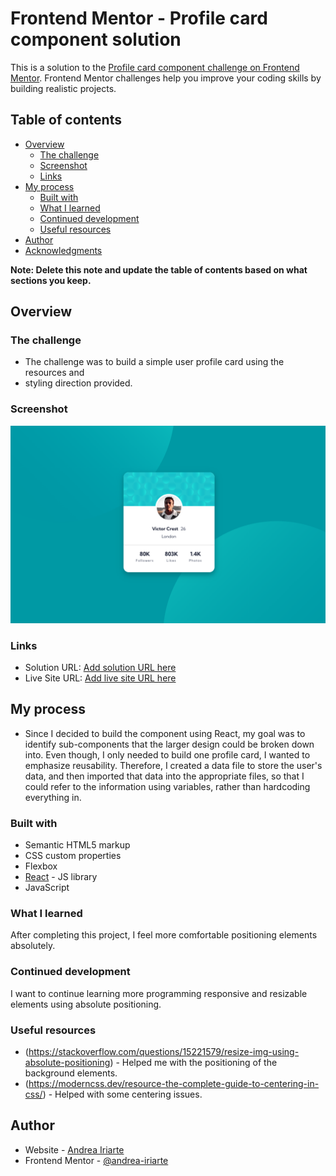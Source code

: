# Frontend Mentor - Profile card component solution

This is a solution to the [Profile card component challenge on Frontend Mentor](https://www.frontendmentor.io/challenges/profile-card-component-cfArpWshJ). Frontend Mentor challenges help you improve your coding skills by building realistic projects. 

## Table of contents

- [Overview](#overview)
  - [The challenge](#the-challenge)
  - [Screenshot](#screenshot)
  - [Links](#links)
- [My process](#my-process)
  - [Built with](#built-with)
  - [What I learned](#what-i-learned)
  - [Continued development](#continued-development)
  - [Useful resources](#useful-resources)
- [Author](#author)
- [Acknowledgments](#acknowledgments)

**Note: Delete this note and update the table of contents based on what sections you keep.**

## Overview

### The challenge

- The challenge was to build a simple user profile card using the resources and 
- styling direction provided. 

### Screenshot

![](./screenshot.png)

### Links

- Solution URL: [Add solution URL here](https://your-solution-url.com)
- Live Site URL: [Add live site URL here](https://your-live-site-url.com)

## My process

- Since I decided to build the component using React, my goal was to identify sub-components that the larger design could be broken down into. Even though, I only needed to build one profile card, I wanted to emphasize reusability. Therefore, I created a data file to store the user's data, and then imported that data into the appropriate files, so that I could refer to the information using variables, rather than hardcoding everything in. 

### Built with

- Semantic HTML5 markup
- CSS custom properties
- Flexbox 
- [React](https://reactjs.org/) - JS library
- JavaScript

### What I learned

After completing this project, I feel more comfortable positioning elements absolutely.

### Continued development

I want to continue learning more programming responsive and resizable 
elements using absolute positioning. 

### Useful resources

- (https://stackoverflow.com/questions/15221579/resize-img-using-absolute-positioning) - Helped me with the positioning of the
background elements.
- (https://moderncss.dev/resource-the-complete-guide-to-centering-in-css/) - Helped with some centering issues. 

## Author

- Website - [Andrea Iriarte](https://github.com/andrea-iriarte)
- Frontend Mentor - [@andrea-iriarte](https://www.frontendmentor.io/profile/andrea-iriarte)


